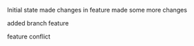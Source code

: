 Initial state
made changes in feature
made some more changes

added branch feature

feature conflict
